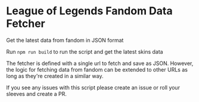 # League of Legends Fandom Data Fetcher

Get the latest data from fandom in JSON format

Run `npm run build` to run the script and get the latest skins data

The fetcher is defined with a single url to fetch and save as JSON. However, the logic for fetching data from fandom can be extended to other URLs as long as they're created in a similar way.

If you see any issues with this script please create an issue or roll your sleeves and create a PR.
